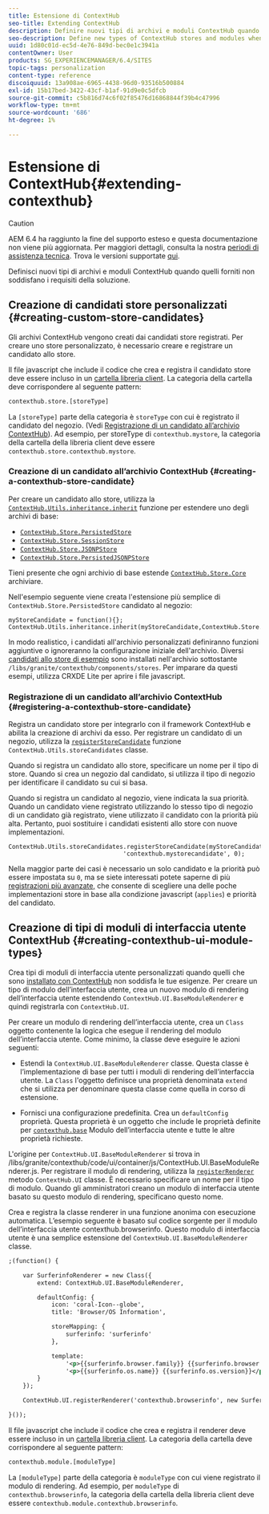 ```yaml
---
title: Estensione di ContextHub
seo-title: Extending ContextHub
description: Definire nuovi tipi di archivi e moduli ContextHub quando quelli forniti non soddisfano i requisiti della soluzione
seo-description: Define new types of ContextHub stores and modules when the ones provided do not meet your solution requirements
uuid: 1d80c01d-ec5d-4e76-849d-bec0e1c3941a
contentOwner: User
products: SG_EXPERIENCEMANAGER/6.4/SITES
topic-tags: personalization
content-type: reference
discoiquuid: 13a908ae-6965-4438-96d0-93516b500884
exl-id: 15b17bed-3422-43cf-b1af-91d9e0c5dfcb
source-git-commit: c5b816d74c6f02f85476d16868844f39b4c47996
workflow-type: tm+mt
source-wordcount: '686'
ht-degree: 1%

---
```


# Estensione di ContextHub{#extending-contexthub}

>[!CAUTION]
>
>AEM 6.4 ha raggiunto la fine del supporto esteso e questa documentazione non viene più aggiornata. Per maggiori dettagli, consulta la nostra [periodi di assistenza tecnica](https://helpx.adobe.com/it/support/programs/eol-matrix.html). Trova le versioni supportate [qui](https://experienceleague.adobe.com/docs/).

Definisci nuovi tipi di archivi e moduli ContextHub quando quelli forniti non soddisfano i requisiti della soluzione.

## Creazione di candidati store personalizzati {#creating-custom-store-candidates}

Gli archivi ContextHub vengono creati dai candidati store registrati. Per creare uno store personalizzato, è necessario creare e registrare un candidato allo store.

Il file javascript che include il codice che crea e registra il candidato store deve essere incluso in un [cartella libreria client](/help/sites-developing/clientlibs.md#creating-client-library-folders). La categoria della cartella deve corrispondere al seguente pattern:

```xml
contexthub.store.[storeType]
```

La `[storeType]` parte della categoria è `storeType` con cui è registrato il candidato del negozio. (Vedi [Registrazione di un candidato all’archivio ContextHub](/help/sites-developing/ch-extend.md#registering-a-contexthub-store-candidate)). Ad esempio, per storeType di `contexthub.mystore`, la categoria della cartella della libreria client deve essere `contexthub.store.contexthub.mystore`.

### Creazione di un candidato all’archivio ContextHub {#creating-a-contexthub-store-candidate}

Per creare un candidato allo store, utilizza la [`ContextHub.Utils.inheritance.inherit`](/help/sites-developing/contexthub-api.md#inherit-child-parent) funzione per estendere uno degli archivi di base:

* [`ContextHub.Store.PersistedStore`](/help/sites-developing/contexthub-api.md#contexthub-store-persistedstore)
* [`ContextHub.Store.SessionStore`](/help/sites-developing/contexthub-api.md#contexthub-store-sessionstore)
* [`ContextHub.Store.JSONPStore`](/help/sites-developing/contexthub-api.md#contexthub-store-jsonpstore)
* [`ContextHub.Store.PersistedJSONPStore`](/help/sites-developing/contexthub-api.md#contexthub-store-persistedjsonpstore)

Tieni presente che ogni archivio di base estende [`ContextHub.Store.Core`](/help/sites-developing/contexthub-api.md#contexthub-store-core) archiviare.

Nell&#39;esempio seguente viene creata l&#39;estensione più semplice di `ContextHub.Store.PersistedStore` candidato al negozio:

```
myStoreCandidate = function(){};
ContextHub.Utils.inheritance.inherit(myStoreCandidate,ContextHub.Store.PersistedStore);
```

In modo realistico, i candidati all&#39;archivio personalizzati definiranno funzioni aggiuntive o ignoreranno la configurazione iniziale dell&#39;archivio. Diversi [candidati allo store di esempio](/help/sites-developing/ch-samplestores.md) sono installati nell&#39;archivio sottostante `/libs/granite/contexthub/components/stores`. Per imparare da questi esempi, utilizza CRXDE Lite per aprire i file javascript.

### Registrazione di un candidato all’archivio ContextHub {#registering-a-contexthub-store-candidate}

Registra un candidato store per integrarlo con il framework ContextHub e abilita la creazione di archivi da esso. Per registrare un candidato di un negozio, utilizza la [`registerStoreCandidate`](/help/sites-developing/contexthub-api.md#registerstorecandidate-store-storetype-priority-applies) funzione `ContextHub.Utils.storeCandidates` classe.

Quando si registra un candidato allo store, specificare un nome per il tipo di store. Quando si crea un negozio dal candidato, si utilizza il tipo di negozio per identificare il candidato su cui si basa.

Quando si registra un candidato al negozio, viene indicata la sua priorità. Quando un candidato viene registrato utilizzando lo stesso tipo di negozio di un candidato già registrato, viene utilizzato il candidato con la priorità più alta. Pertanto, puoi sostituire i candidati esistenti allo store con nuove implementazioni.

```
ContextHub.Utils.storeCandidates.registerStoreCandidate(myStoreCandidate,
                                'contexthub.mystorecandidate', 0);
```

Nella maggior parte dei casi è necessario un solo candidato e la priorità può essere impostata su `0`, ma se siete interessati potete saperne di più [registrazioni più avanzate,](/help/sites-developing/contexthub-api.md#registerstorecandidate-store-storetype-priority-applies) che consente di scegliere una delle poche implementazioni store in base alla condizione javascript (`applies`) e priorità del candidato.

## Creazione di tipi di moduli di interfaccia utente ContextHub {#creating-contexthub-ui-module-types}

Crea tipi di moduli di interfaccia utente personalizzati quando quelli che sono [installato con ContextHub](/help/sites-developing/ch-samplemodules.md) non soddisfa le tue esigenze. Per creare un tipo di modulo dell’interfaccia utente, crea un nuovo modulo di rendering dell’interfaccia utente estendendo `ContextHub.UI.BaseModuleRenderer` e quindi registrarla con `ContextHub.UI`.

Per creare un modulo di rendering dell’interfaccia utente, crea un `Class` oggetto contenente la logica che esegue il rendering del modulo dell’interfaccia utente. Come minimo, la classe deve eseguire le azioni seguenti:

* Estendi la `ContextHub.UI.BaseModuleRenderer` classe. Questa classe è l’implementazione di base per tutti i moduli di rendering dell’interfaccia utente. La `Class` l&#39;oggetto definisce una proprietà denominata `extend` che si utilizza per denominare questa classe come quella in corso di estensione.

* Fornisci una configurazione predefinita. Crea un `defaultConfig` proprietà. Questa proprietà è un oggetto che include le proprietà definite per [`contexthub.base`](/help/sites-developing/ch-samplemodules.md#contexthub-base-ui-module-type) Modulo dell’interfaccia utente e tutte le altre proprietà richieste.

L&#39;origine per `ContextHub.UI.BaseModuleRenderer` si trova in /libs/granite/contexthub/code/ui/container/js/ContextHub.UI.BaseModuleRenderer.js.  Per registrare il modulo di rendering, utilizza la [`registerRenderer`](/help/sites-developing/contexthub-api.md#registerrenderer-moduletype-renderer-dontrender) metodo `ContextHub.UI` classe. È necessario specificare un nome per il tipo di modulo. Quando gli amministratori creano un modulo di interfaccia utente basato su questo modulo di rendering, specificano questo nome.

Crea e registra la classe renderer in una funzione anonima con esecuzione automatica. L’esempio seguente è basato sul codice sorgente per il modulo dell’interfaccia utente contexthub.browserinfo. Questo modulo di interfaccia utente è una semplice estensione del `ContextHub.UI.BaseModuleRenderer` classe.

```xml
;(function() {

    var SurferinfoRenderer = new Class({
        extend: ContextHub.UI.BaseModuleRenderer,

        defaultConfig: {
            icon: 'coral-Icon--globe',
            title: 'Browser/OS Information',

            storeMapping: {
                surferinfo: 'surferinfo'
            },

            template:
                '<p>{{surferinfo.browser.family}} {{surferinfo.browser.version}}</p>' +
                '<p>{{surferinfo.os.name}} {{surferinfo.os.version}}</p>'
        }
    });

    ContextHub.UI.registerRenderer('contexthub.browserinfo', new SurferinfoRenderer());

}());
```

Il file javascript che include il codice che crea e registra il renderer deve essere incluso in un [cartella libreria client](/help/sites-developing/clientlibs.md#creating-client-library-folders). La categoria della cartella deve corrispondere al seguente pattern:

```xml
contexthub.module.[moduleType]
```

La `[moduleType]` parte della categoria è `moduleType` con cui viene registrato il modulo di rendering. Ad esempio, per `moduleType` di `contexthub.browserinfo`, la categoria della cartella della libreria client deve essere `contexthub.module.contexthub.browserinfo`.
